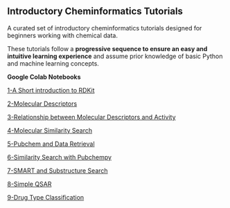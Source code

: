 ##  Introductory Cheminformatics Tutorials 

A curated set of introductory cheminformatics tutorials designed for beginners working with chemical data. 

These tutorials follow a **progressive sequence to ensure an easy and intuitive learning experience** and assume prior knowledge of basic Python and machine learning concepts.

**Google Colab Notebooks**

[1-A Short introduction to RDKit](https://colab.research.google.com/github/sofia-sunny/Introductory_Tutorials/blob/main/01_Intro_ChemInfo.ipynb)

[2-Molecular Descriptors](https://colab.research.google.com/github/sofia-sunny/Introductory_Tutorials/blob/main/02_Molecular_Descriptors.ipynb)

[3-Relationship between Molecular Descriptors and Activity](https://colab.research.google.com/github/sofia-sunny/Introductory_Tutorials/blob/main/03_Descriptor_Activity_Relation.ipynb)

[4-Molecular Similarity Search](https://colab.research.google.com/github/sofia-sunny/Introductory_Tutorials/blob/main/04_Molecular_Similarity.ipynb)


[5-Pubchem and Data Retrieval](https://colab.research.google.com/github/sofia-sunny/Introductory_Tutorials/blob/main/05_Pubchem_Data_Retrieval.ipynb)


[6-Similarity Search with Pubchempy](https://colab.research.google.com/github/sofia-sunny/Introductory_Tutorials/blob/main/06_Similarity_Search_with_Pubchempy.ipynb)


[7-SMART and Substructure Search](https://colab.research.google.com/github/sofia-sunny/Short_Introductory_Tutorials/blob/main/07_SMART_substructure_search.ipynb)

[8-Simple QSAR](https://colab.research.google.com/github/sofia-sunny/Short_Introductory_Tutorials/blob/main/08_Simple_QSAR.ipynb)

[9-Drug Type Classification](https://colab.research.google.com/github/sofia-sunny/Short_Introductory_Tutorials/blob/main/09_Drug_Type_Classification.ipynb)

